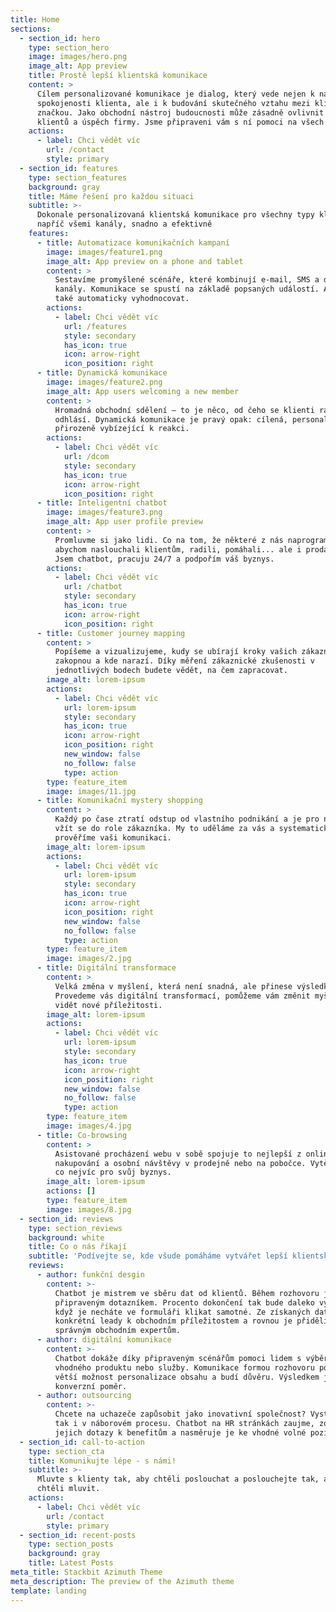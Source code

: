 ```yaml
---
title: Home
sections:
  - section_id: hero
    type: section_hero
    image: images/hero.png
    image_alt: App preview
    title: Prostě lepší klientská komunikace
    content: >
      Cílem personalizované komunikace je dialog, který vede nejen k nákupu a
      spokojenosti klienta, ale i k budování skutečného vztahu mezi klientem a
      značkou. Jako obchodní nástroj budoucnosti může zásadně ovlivnit přízeň
      klientů a úspěch firmy. Jsme připraveni vám s ní pomoci na všech frontách.
    actions:
      - label: Chci vědět víc
        url: /contact
        style: primary
  - section_id: features
    type: section_features
    background: gray
    title: Máme řešení pro každou situaci
    subtitle: >-
      Dokonale personalizovaná klientská komunikace pro všechny typy klientů,
      napříč všemi kanály, snadno a efektivně
    features:
      - title: Automatizace komunikačních kampaní
        image: images/feature1.png
        image_alt: App preview on a phone and tablet
        content: >
          Sestavíme promyšlené scénáře, které kombinují e-mail, SMS a další
          kanály. Komunikace se spustí na základě popsaných událostí. A bude se
          také automaticky vyhodnocovat.
        actions:
          - label: Chci vědět víc
            url: /features
            style: secondary
            has_icon: true
            icon: arrow-right
            icon_position: right
      - title: Dynamická komunikace
        image: images/feature2.png
        image_alt: App users welcoming a new member
        content: >
          Hromadná obchodní sdělení – to je něco, od čeho se klienti raději
          odhlásí. Dynamická komunikace je pravý opak: cílená, personalizovaná a
          přirozeně vybízející k reakci.
        actions:
          - label: Chci vědět víc
            url: /dcom
            style: secondary
            has_icon: true
            icon: arrow-right
            icon_position: right
      - title: Inteligentní chatbot
        image: images/feature3.png
        image_alt: App user profile preview
        content: >
          Promluvme si jako lidi. Co na tom, že některé z nás naprogramovali,
          abychom naslouchali klientům, radili, pomáhali... ale i prodávali.
          Jsem chatbot, pracuju 24/7 a podpořím váš byznys.
        actions:
          - label: Chci vědět víc
            url: /chatbot
            style: secondary
            has_icon: true
            icon: arrow-right
            icon_position: right
      - title: Customer journey mapping
        content: >
          Popíšeme a vizualizujeme, kudy se ubírají kroky vašich zákazníků. Kde
          zakopnou a kde narazí. Díky měření zákaznické zkušenosti v
          jednotlivých bodech budete vědět, na čem zapracovat.
        image_alt: lorem-ipsum
        actions:
          - label: Chci vědět víc
            url: lorem-ipsum
            style: secondary
            has_icon: true
            icon: arrow-right
            icon_position: right
            new_window: false
            no_follow: false
            type: action
        type: feature_item
        image: images/11.jpg
      - title: Komunikační mystery shopping
        content: >
          Každý po čase ztratí odstup od vlastního podnikání a je pro něj těžké
          vžít se do role zákazníka. My to uděláme za vás a systematicky
          prověříme vaši komunikaci.
        image_alt: lorem-ipsum
        actions:
          - label: Chci vědět víc
            url: lorem-ipsum
            style: secondary
            has_icon: true
            icon: arrow-right
            icon_position: right
            new_window: false
            no_follow: false
            type: action
        type: feature_item
        image: images/2.jpg
      - title: Digitální transformace
        content: >
          Velká změna v myšlení, která není snadná, ale přinese výsledky.
          Provedeme vás digitální transformací, pomůžeme vám změnit myšlení a
          vidět nové příležitosti.
        image_alt: lorem-ipsum
        actions:
          - label: Chci vědět víc
            url: lorem-ipsum
            style: secondary
            has_icon: true
            icon: arrow-right
            icon_position: right
            new_window: false
            no_follow: false
            type: action
        type: feature_item
        image: images/4.jpg
      - title: Co-browsing
        content: >
          Asistované procházení webu v sobě spojuje to nejlepší z online
          nakupování a osobní návštěvy v prodejně nebo na pobočce. Vytěžte z něj
          co nejvíc pro svůj byznys.
        image_alt: lorem-ipsum
        actions: []
        type: feature_item
        image: images/8.jpg
  - section_id: reviews
    type: section_reviews
    background: white
    title: Co o nás říkají
    subtitle: 'Podívejte se, kde všude pomáháme vytvářet lepší klientskou komunikaci'
    reviews:
      - author: funkční desgin
        content: >-
          Chatbot je mistrem ve sběru dat od klientů. Během rozhovoru je provede
          připraveným dotazníkem. Procento dokončení tak bude daleko vyšší, než
          když je necháte ve formuláři klikat samotné. Ze získaných dat vytvoří
          konkrétní leady k obchodním příležitostem a rovnou je přidělí těm
          správným obchodním expertům.
      - author: digitální komunikace
        content: >-
          Chatbot dokáže díky připraveným scénářům pomoci lidem s výběrem
          vhodného produktu nebo služby. Komunikace formou rozhovoru poskytuje
          větší možnost personalizace obsahu a budí důvěru. Výsledkem je vyšší
          konverzní poměr.
      - author: outsourcing
        content: >-
          Chcete na uchazeče zapůsobit jako inovativní společnost? Vystupujte
          tak i v náborovém procesu. Chatbot na HR stránkách zaujme, zodpoví
          jejich dotazy k benefitům a nasměruje je ke vhodné volné pozici.
  - section_id: call-to-action
    type: section_cta
    title: Komunikujte lépe - s námi!
    subtitle: >-
      Mluvte s klienty tak, aby chtěli poslouchat a poslouchejte tak, aby s vámi
      chtěli mluvit.
    actions:
      - label: Chci vědět víc
        url: /contact
        style: primary
  - section_id: recent-posts
    type: section_posts
    background: gray
    title: Latest Posts
meta_title: Stackbit Azimuth Theme
meta_description: The preview of the Azimuth theme
template: landing
---
```

